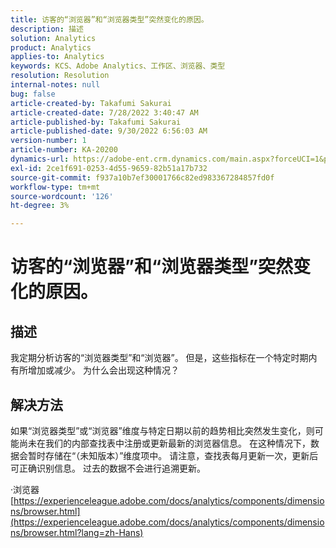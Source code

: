 ```yaml
---
title: 访客的“浏览器”和“浏览器类型”突然变化的原因。
description: 描述
solution: Analytics
product: Analytics
applies-to: Analytics
keywords: KCS、Adobe Analytics、工作区、浏览器、类型
resolution: Resolution
internal-notes: null
bug: false
article-created-by: Takafumi Sakurai
article-created-date: 7/28/2022 3:40:47 AM
article-published-by: Takafumi Sakurai
article-published-date: 9/30/2022 6:56:03 AM
version-number: 1
article-number: KA-20200
dynamics-url: https://adobe-ent.crm.dynamics.com/main.aspx?forceUCI=1&pagetype=entityrecord&etn=knowledgearticle&id=7338840c-270e-ed11-82e5-000d3a379369
exl-id: 2ce1f691-0253-4d55-9659-82b51a17b732
source-git-commit: f937a10b7ef30001766c82ed983367284857fd0f
workflow-type: tm+mt
source-wordcount: '126'
ht-degree: 3%

---
```


# 访客的“浏览器”和“浏览器类型”突然变化的原因。

## 描述

我定期分析访客的“浏览器类型”和“浏览器”。 但是，这些指标在一个特定时期内有所增加或减少。 为什么会出现这种情况？

## 解决方法


如果“浏览器类型”或“浏览器”维度与特定日期以前的趋势相比突然发生变化，则可能尚未在我们的内部查找表中注册或更新最新的浏览器信息。 在这种情况下，数据会暂时存储在“（未知版本）”维度项中。 请注意，查找表每月更新一次，更新后可正确识别信息。 过去的数据不会进行追溯更新。

·浏览器
[https://experienceleague.adobe.com/docs/analytics/components/dimensions/browser.html](https://experienceleague.adobe.com/docs/analytics/components/dimensions/browser.html?lang=zh-Hans)
